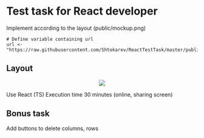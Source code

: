 # Test task for React developer

Implement according to the layout (public/mockup.png)

```{r, echo=FALSE}
# Define variable containing url
url <- "https://raw.githubusercontent.com/Shtokarev/ReactTestTask/master/public/mockup.png"
```

## Layout

<center><img src="`r url`"></center>

Use React (TS)
Execution time 30 minutes (online, sharing screen)

## Bonus task

Add buttons to delete columns, rows
